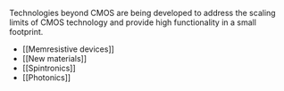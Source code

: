 Technologies beyond CMOS are being developed to address the scaling limits of CMOS technology and provide high functionality in a small footprint.
- [[Memresistive devices]]
- [[New materials]]
- [[Spintronics]]
- [[Photonics]]